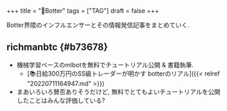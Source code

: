 +++
title = "🔖Botter"
tags = ["TAG"]
draft = false
+++

Botter界隈のインフルエンサーとその情報発信記事をまとめていく.


## richmanbtc {#b73678}

-   機械学習ベースのmlbotを無料でチュートリアル公開 & 書籍執筆.
    -   [📚日給300万円のSS級トレーダーが明かす botterのリアル]({{< relref "20220711164947.md" >}})
-   まあいろいろ賛否ありそうだけど, 無料でとてもよいチュートリアルを公開したことはみんな評価している?
